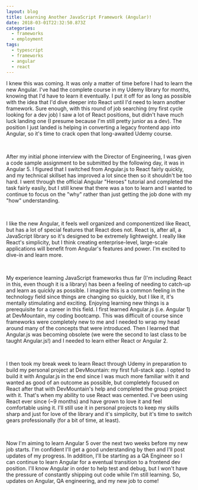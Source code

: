 ```yaml
---
layout: blog
title: Learning Another JavaScript Framework (Angular)!
date: 2018-03-01T22:32:50.873Z
categories:
  - frameworks
  - employment
tags:
  - typescript
  - frameworks
  - angular
  - react
---
```

I knew this was coming. It was only a matter of time before I had to learn the new Angular. I've had the complete course in my Udemy library for months, knowing that I'd have to learn it eventually. I put it off for as long as possible with the idea that I'd dive deeper into React until I'd need to learn another framework. Sure enough, with this round of job searching (my first cycle looking for a dev job) I saw a lot of React positions, but didn't have much luck landing one (I presume because I'm still pretty junior as a dev). The position I just landed is helping in converting a legacy frontend app into Angular, so it's time to crack open that long-awaited Udemy course.

&nbsp;

After my initial phone interview with the Director of Engineering, I was given a code sample assignment to be submitted by the following day, it was in Angular 5. I figured that I switched from Angular.js to React fairly quickly, and my technical skillset has improved a lot since then so it shouldn't be too hard. I went through the official Angular "Heroes" tutorial and completed the task fairly easily, but I still knew that there was a ton to learn and I wanted to continue to focus on the "why" rather than just getting the job done with my "how" understanding.

&nbsp;

I like the new Angular, it feels well organized and componentized like React, but has a lot of special features that React does not. React is, after all, a JavaScript library so it's designed to be extremely lightweight. I really like React's simplicity, but I think creating enterprise-level, large-scale applications will benefit from Angular's features and power. I'm excited to dive-in and learn more.

&nbsp;

My experience learning JavaScript frameworks thus far (I'm including React in this, even though it is a library) has been a feeling of needing to catch-up and learn as quickly as possible. I imagine this is a common feeling in the technology field since things are changing so quickly, but I like it, it's mentally stimulating and exciting. Enjoying learning new things is a prerequisite for a career in this field. I first learned Angular.js (i.e. Angular 1) at DevMountain, my coding bootcamp. This was difficult of course since frameworks were completely new to me and I needed to wrap my head around many of the concepts that were introduced. Then I learned that Angular.js was becoming obsolete (we were the second to last class to be taught Angular.js!) and I needed to learn either React or Angular 2.

&nbsp;

I then took my break week to learn React through Udemy in preparation to build my personal project at DevMountain: my first full-stack app. I opted to build it with Angular.js in the end since I was much more familiar with it and wanted as good of an outcome as possible, but completely focused on React after that with DevMountain's help and completed the group project with it. That's when my ability to use React was cemented. I've been using React ever since (~9 months) and have grown to love it and feel comfortable using it. I'll still use it in personal projects to keep my skills sharp and just for love of the library and it's simplicity, but it's time to switch gears professionally (for a bit of time, at least).

&nbsp;

Now I'm aiming to learn Angular 5 over the next two weeks before my new job starts. I'm confident I'll get a good understanding by then and I'll post updates of my progress. In addition, I'll be starting as a QA Engineer so I can continue to learn Angular for a eventual transition to a frontend dev position. I'll know Angular in order to help test and debug, but I won't have the pressure of constantly shipping out code while I'm still learning. So, updates on Angular, QA engineering, and my new job to come!
